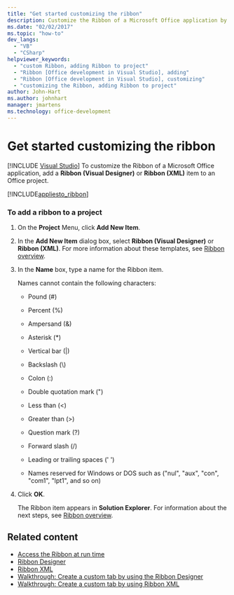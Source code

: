 ```yaml
---
title: "Get started customizing the ribbon"
description: Customize the Ribbon of a Microsoft Office application by adding a Ribbon with the Visual Designer or a Ribbon XML item to an Office project.
ms.date: "02/02/2017"
ms.topic: "how-to"
dev_langs:
  - "VB"
  - "CSharp"
helpviewer_keywords:
  - "custom Ribbon, adding Ribbon to project"
  - "Ribbon [Office development in Visual Studio], adding"
  - "Ribbon [Office development in Visual Studio], customizing"
  - "customizing the Ribbon, adding Ribbon to project"
author: John-Hart
ms.author: johnhart
manager: jmartens
ms.technology: office-development
---
```

# Get started customizing the ribbon

 [!INCLUDE [Visual Studio](~/includes/applies-to-version/vs-windows-only.md)]
  To customize the Ribbon of a Microsoft Office application, add a **Ribbon (Visual Designer)** or **Ribbon (XML)** item to an Office project.

 [!INCLUDE[appliesto_ribbon](../vsto/includes/appliesto-ribbon-md.md)]

### To add a ribbon to a project

1. On the **Project** Menu, click **Add New Item**.

2. In the **Add New Item** dialog box, select **Ribbon (Visual Designer)** or **Ribbon (XML)**. For more information about these templates, see [Ribbon overview](../vsto/ribbon-overview.md).

3. In the **Name** box, type a name for the Ribbon item.

    Names cannot contain the following characters:

   - Pound (#)

   - Percent (%)

   - Ampersand (&)

   - Asterisk (*)

   - Vertical bar (|)

   - Backslash (\\)

   - Colon (:)

   - Double quotation mark (")

   - Less than (\<)

   - Greater than (>)

   - Question mark (?)

   - Forward slash (/)

   - Leading or trailing spaces (' ')

   - Names reserved for Windows or DOS such as ("nul", "aux", "con", "com1", "lpt1", and so on)

4. Click **OK**.

   The Ribbon item appears in **Solution Explorer**. For information about the next steps, see [Ribbon overview](../vsto/ribbon-overview.md).

## Related content
- [Access the Ribbon at run time](../vsto/accessing-the-ribbon-at-run-time.md)
- [Ribbon Designer](../vsto/ribbon-designer.md)
- [Ribbon XML](../vsto/ribbon-xml.md)
- [Walkthrough: Create a custom tab by using the Ribbon Designer](../vsto/walkthrough-creating-a-custom-tab-by-using-the-ribbon-designer.md)
- [Walkthrough: Create a custom tab by using Ribbon XML](../vsto/walkthrough-creating-a-custom-tab-by-using-ribbon-xml.md)
